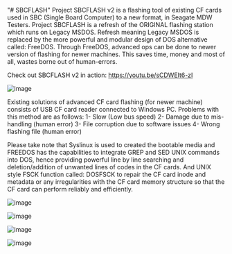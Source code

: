 "# SBCFLASH" 
Project SBCFLASH v2 is a flashing tool of existing CF cards used in SBC (Single Board Computer) to a new format, in Seagate MDW Testers.
Project SBCFLASH is a refresh of the ORIGINAL flashing station which runs on Legacy MSDOS. Refresh meaning Legacy MSDOS is replaced by the more powerful and modular
design of DOS alternative called: FreeDOS. Through FreeDOS, advanced ops can be done to newer version of flashing for newer machines. This saves time, money and most of all, wastes borne out of human-errors.

Check out SBCFLASH v2 in action: https://youtu.be/sCDWElt6-zI

![image](https://user-images.githubusercontent.com/18409384/233259957-c7bb8fae-c204-471e-b17b-ca80671b3915.png)


Existing solutions of advanced CF card flashing (for newer machine) consists of USB CF card reader connected to Windows PC. Problems with this method are as follows:
  1- Slow (Low bus speed)
  2- Damage due to mis-handling (human error)
  3- File corruption due to software issues
  4- Wrong flashing file (human error)
  
Please take note that Syslinux is used to created the bootable media and FREEDOS has the capabilities to integrate GREP and SED UNIX commands into DOS, hence providing powerful line by line searching and deletion/addition of unwanted lines of codes in the CF cards. And UNIX style FSCK function called: DOSFSCK to repair the CF card inode and metadata or any irregularities with the CF card memory structure so that the CF card can perform reliably and efficiently.

![image](https://user-images.githubusercontent.com/18409384/233261393-e6ea67c8-7231-48c3-9876-ff4d26090991.png)

![image](https://user-images.githubusercontent.com/18409384/233261722-b7c35e50-1d17-406c-8990-56f3e6f61138.png)

![image](https://user-images.githubusercontent.com/18409384/233271341-497e4934-009c-4819-98a7-49969f31a4b7.png)

![image](https://user-images.githubusercontent.com/18409384/233271551-f9f101d3-caa0-4cd1-83ee-258561c970cb.png)
